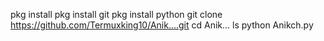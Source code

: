 pkg install 
pkg install git 
pkg install python 
git clone https://github.com/Termuxking10/Anik....git
cd Anik...
ls
python Anikch.py
